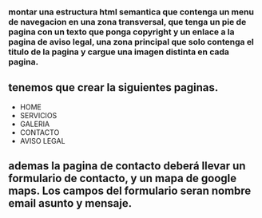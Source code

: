 ###  montar una estructura html semantica que contenga un menu de navegacion en una zona transversal, que tenga un pie de pagina con un texto que ponga copyright y un enlace a la pagina de aviso legal, una zona principal que solo contenga el titulo de la pagina y cargue una imagen distinta en cada pagina.

## tenemos que crear la siguientes paginas.
   - HOME
   - SERVICIOS
   - GALERIA
   - CONTACTO
   - AVISO LEGAL
## ademas la pagina de contacto deberá llevar un formulario de contacto, y un mapa de google maps. Los campos del formulario seran nombre email asunto y mensaje.

